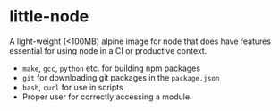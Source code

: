 # little-node
A light-weight (<100MB) alpine image for node that does have features essential
for using node in a CI or productive context.

- `make`, `gcc`, `python` etc. for building npm packages
- `git` for downloading git packages in the `package.json`
- `bash`, `curl` for use in scripts
- Proper user for correctly accessing a module.
